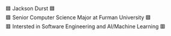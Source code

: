 🟦 Jackson Durst 🟦  
🟪 Senior Computer Science Major at Furman University 🟪  
🟥 Intersted in Software Engineering and AI/Machine Learning 🟥  
